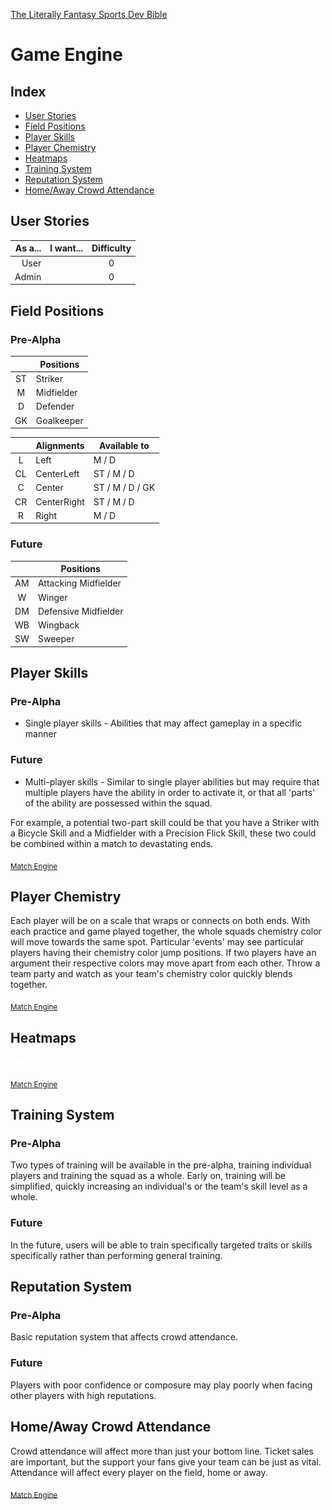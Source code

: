 [The Literally Fantasy Sports Dev Bible](https://github.com/mharr171/The-Literally-Fantasy-Sports-Dev-Bible)

# Game Engine

## Index

+ [User Stories](#user-stories)
+ [Field Positions](#field-positions)
+ [Player Skills](#player-skills)
+ [Player Chemistry](#player-chemistry)
+ [Heatmaps](#heatmaps)
+ [Training System](#training-system)
+ [Reputation System](#reputation-system)
+ [Home/Away Crowd Attendance](#homeaway-crowd-attendance)

## User Stories

| As a... | I want... | Difficulty |
| ---:| --- |:---:|
| User |  | 0 |
| Admin |  | 0 |

## Field Positions

### Pre-Alpha

|   | Positions |
|:---:| --- |
| ST | Striker |
| M | Midfielder |
| D | Defender |
| GK | Goalkeeper |

|   | Alignments | Available to |
|:---:| --- | --- |
| L | Left | M / D |
| CL | CenterLeft | ST / M / D |
| C | Center | ST / M / D / GK |
| CR | CenterRight | ST / M / D |
| R | Right | M / D |

### Future

|   | Positions |
|:---:| --- |
| AM | Attacking Midfielder |
| W | Winger |
| DM | Defensive Midfielder |
| WB | Wingback |
| SW | Sweeper |

## Player Skills

### Pre-Alpha

+ Single player skills - Abilities that may affect gameplay in a specific manner

### Future

+ Multi-player skills - Similar to single player abilities but may require that multiple players have the ability in order to activate it, or that all 'parts' of the ability are possessed within the squad.

For example, a potential two-part skill could be that you have a Striker with a Bicycle Skill and a Midfielder with a Precision Flick Skill, these two could be combined within a match to devastating ends.

<sub>[Match Engine](https://github.com/mharr171/The-Literally-Fantasy-Sports-Dev-Bible/blob/master/pages/match_engine.md#player-skills)</sub>

## Player Chemistry

Each player will be on a scale that wraps or connects on both ends. With each practice and game played together, the whole squads chemistry color will move towards the same spot. Particular 'events' may see particular players having their chemistry color jump positions. If two players have an argument their respective colors may move apart from each other. Throw a team party and watch as your team's chemistry color quickly blends together.

<sub>[Match Engine](https://github.com/mharr171/The-Literally-Fantasy-Sports-Dev-Bible/blob/master/pages/match_engine.md#player-chemistry)</sub>

## Heatmaps

![...](../resources/ellipsis.gif)

<sub>[Match Engine](https://github.com/mharr171/The-Literally-Fantasy-Sports-Dev-Bible/blob/master/pages/match_engine.md#heatmaps)</sub>

## Training System

### Pre-Alpha

Two types of training will be available in the pre-alpha, training individual players and training the squad as a whole. Early on, training will be  simplified, quickly increasing an individual's or the team's skill level as a whole.

### Future

In the future, users will be able to train specifically targeted traits or skills specifically rather than performing general training.

## Reputation System

### Pre-Alpha

Basic reputation system that affects crowd attendance.

### Future

Players with poor confidence or composure may play poorly when facing other players with high reputations.

## Home/Away Crowd Attendance

Crowd attendance will affect more than just your bottom line. Ticket sales are important, but the support your fans give your team can be just as vital. Attendance will affect every player on the field, home or away.

<sub>[Match Engine](https://github.com/mharr171/The-Literally-Fantasy-Sports-Dev-Bible/blob/master/pages/match_engine.md#homeaway-crowd-attendance)</sub>
